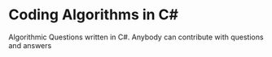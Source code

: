 Coding Algorithms in C#
====================
Algorithmic Questions written in C#. Anybody can contribute with questions and answers
